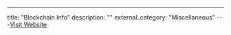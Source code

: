 ---
title: "Blockchain Info"
description: ""
external_category: "Miscellaneous"
---[Visit Website](https://blockchain.info)

